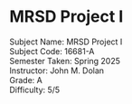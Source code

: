 # MRSD Project I
Subject Name: MRSD Project I  
Subject Code: 16681-A  
Semester Taken: Spring 2025  
Instructor: John M. Dolan  
Grade: A  
Difficulty: 5/5  
